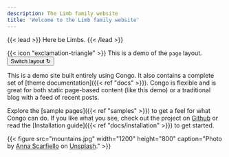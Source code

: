 ```yaml
---
description: The Limb family website
title: 'Welcome to the Limb family website'
---
```


{{< lead >}}
Here be Limbs.
{{< /lead >}}

<div class="flex px-4 py-2 mb-8 text-base rounded-md bg-primary-100 dark:bg-primary-900">
  <span class="flex items-center pr-3 text-primary-400">
    {{< icon "exclamation-triangle" >}}
  </span>
  <span class="flex items-center justify-between flex-grow dark:text-neutral-300">
    <span class="prose dark:text-neutral">This is a demo of the <code id="layout">page</code> layout.</span>
    <button
      class="px-4 !text-neutral !no-underline rounded-md bg-primary-600 hover:!bg-primary-500 dark:bg-primary-800 dark:hover:!bg-primary-700"
      onclick="switchLayout()"
    >
      Switch layout &orarr;
    </button>
  </span>
</div>

This is a demo site built entirely using Congo. It also contains a complete set of [theme documentation]({{< ref "docs" >}}). Congo is flexible and is great for both static page-based content (like this demo) or a traditional blog with a feed of recent posts.

Explore the [sample pages]({{< ref "samples" >}}) to get a feel for what Congo can do. If you like what you see, check out the project on [Github](https://github.com/jpanther/congo) or read the [Installation guide]({{< ref "docs/installation" >}}) to get started.

{{< figure src="mountains.jpg" width="1200" height="800" caption="Photo by [Anna Scarfiello](https://unsplash.com/@little_anne?utm_source=unsplash&utm_medium=referral&utm_content=creditCopyText) on [Unsplash](https://unsplash.com/?utm_source=unsplash&utm_medium=referral&utm_content=creditCopyText)." >}}
